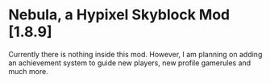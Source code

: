 # Nebula, a Hypixel Skyblock Mod [1.8.9]
Currently there is nothing inside this mod.
However, I am planning on adding an achievement system to guide new players, new profile gamerules and much more.

